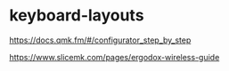 # keyboard-layouts

https://docs.qmk.fm/#/configurator_step_by_step

https://www.slicemk.com/pages/ergodox-wireless-guide
